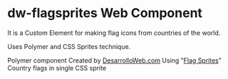 # dw-flagsprites Web Component

It is a Custom Element <dw-flagsprites> for making flag icons from countries of the world.

Uses Polymer and CSS Sprites technique.

Polymer component Created by [DesarrolloWeb.com](http://www.desarrolloweb.com)
Using "[Flag Sprites](https://www.flag-sprites.com)" Country flags in single CSS sprite